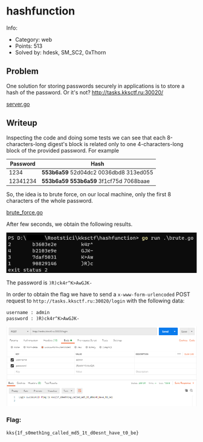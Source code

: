 # hashfunction

Info:
- Category: web
- Points: 513
- Solved by: hdesk, SM_SC2, 0xThorn

## Problem

One solution for storing passwords securely in applications is to store a hash of the password. Or it's not?
http://tasks.kksctf.ru:30020/

[server.go](server.go)

## Writeup

Inspecting the code and doing some tests we can see that each 8-characters-long digest's block is related only to one 4-characters-long block of the provided password.
For example

| Password | Hash                                        |
|----------|---------------------------------------------|
| 1234     | **553b6a59** 52d04dc2 0036dbd8 313ed055     |
| 12341234 | **553b6a59** **553b6a59** 3f1cf75d 7068baae |

So, the idea is to brute force, on our local machine, only the first 8 characters of the whole password.

[brute_force.go](brute_force.go)

After few seconds, we obtain the following results.

![](brute.go.png)
        
The password is `)R)ck4r^K>AwGJK-`

In order to obtain the flag we have to send a `x-www-form-urlencoded` POST request to `http://tasks.kksctf.ru:30020/login` with the following data:

```
username : admin
password : )R)ck4r^K>AwGJK-
```

![POST_request](post.png)
      
### Flag: 
```
kks{1f_s0meth1ng_called_md5_1t_d0esnt_have_t0_be}
```
